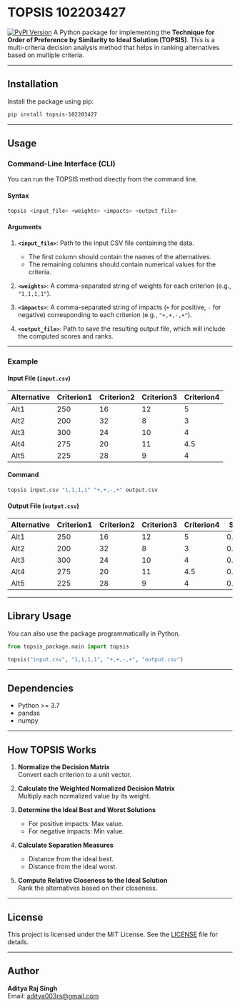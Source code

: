 # **TOPSIS 102203427**

[![PyPI Version](https://img.shields.io/pypi/v/topsis_102203427.svg)](https://pypi.org/project/topsis-102203427/) 
A Python package for implementing the **Technique for Order of Preference by Similarity to Ideal Solution (TOPSIS)**. This is a multi-criteria decision analysis method that helps in ranking alternatives based on multiple criteria.

---

## **Installation**

Install the package using pip:

```bash
pip install topsis-102203427
```

---

## **Usage**

### **Command-Line Interface (CLI)**

You can run the TOPSIS method directly from the command line.

#### **Syntax**
```bash
topsis <input_file> <weights> <impacts> <output_file>
```

#### **Arguments**
1. **`<input_file>`**: Path to the input CSV file containing the data.  
   - The first column should contain the names of the alternatives.  
   - The remaining columns should contain numerical values for the criteria.  

2. **`<weights>`**: A comma-separated string of weights for each criterion (e.g., `"1,1,1,1"`).

3. **`<impacts>`**: A comma-separated string of impacts (`+` for positive, `-` for negative) corresponding to each criterion (e.g., `"+,+,-,+"`).

4. **`<output_file>`**: Path to save the resulting output file, which will include the computed scores and ranks.

---

### **Example**

#### **Input File (`input.csv`)**
| Alternative | Criterion1 | Criterion2 | Criterion3 | Criterion4 |
|-------------|------------|------------|------------|------------|
| Alt1        | 250        | 16         | 12         | 5          |
| Alt2        | 200        | 32         | 8          | 3          |
| Alt3        | 300        | 24         | 10         | 4          |
| Alt4        | 275        | 20         | 11         | 4.5        |
| Alt5        | 225        | 28         | 9          | 4          |

#### **Command**
```bash
topsis input.csv "1,1,1,1" "+,+,-,+" output.csv
```

#### **Output File (`output.csv`)**
| Alternative | Criterion1 | Criterion2 | Criterion3 | Criterion4 | Score      | Rank |
|-------------|------------|------------|------------|------------|------------|------|
| Alt1        | 250        | 16         | 12         | 5          | 0.8729     | 1    |
| Alt2        | 200        | 32         | 8          | 3          | 0.3243     | 4    |
| Alt3        | 300        | 24         | 10         | 4          | 0.2985     | 5    |
| Alt4        | 275        | 20         | 11         | 4.5        | 0.7315     | 3    |
| Alt5        | 225        | 28         | 9          | 4          | 0.4532     | 2    |

---

## **Library Usage**

You can also use the package programmatically in Python.

```python
from topsis_package.main import topsis

topsis("input.csv", "1,1,1,1", "+,+,-,+", "output.csv")
```

---

## **Dependencies**

- Python >= 3.7
- pandas
- numpy

---

## **How TOPSIS Works**

1. **Normalize the Decision Matrix**  
   Convert each criterion to a unit vector.

2. **Calculate the Weighted Normalized Decision Matrix**  
   Multiply each normalized value by its weight.

3. **Determine the Ideal Best and Worst Solutions**  
   - For positive impacts: Max value.  
   - For negative impacts: Min value.

4. **Calculate Separation Measures**  
   - Distance from the ideal best.  
   - Distance from the ideal worst.

5. **Compute Relative Closeness to the Ideal Solution**  
   Rank the alternatives based on their closeness.

---

## **License**

This project is licensed under the MIT License. See the [LICENSE](LICENSE) file for details.

---

## **Author**

**Aditya Raj Singh**  
Email: [aditya003rs@gmail.com](mailto:aditya003rs@gmail.com)

